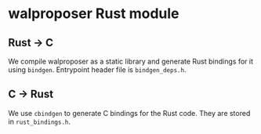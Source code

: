 # walproposer Rust module

## Rust -> C

We compile walproposer as a static library and generate Rust bindings for it using `bindgen`.
Entrypoint header file is `bindgen_deps.h`.

## C -> Rust

We use `cbindgen` to generate C bindings for the Rust code. They are stored in `rust_bindings.h`.
